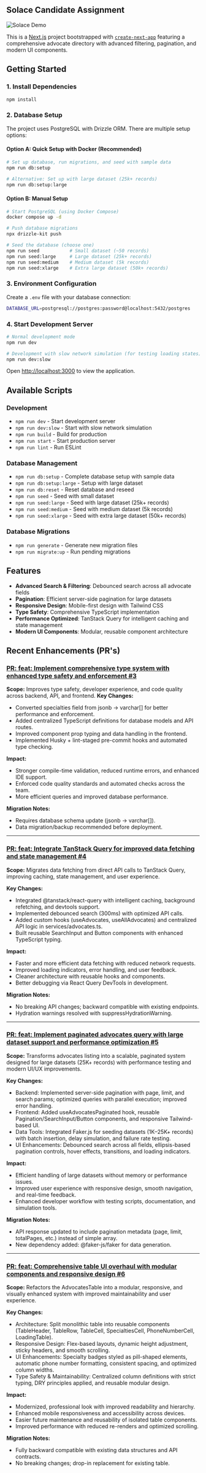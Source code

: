 ## Solace Candidate Assignment

![Solace Demo](public/solace-demo.gif)

This is a [Next.js](https://nextjs.org/) project bootstrapped with [`create-next-app`](https://github.com/vercel/next.js/tree/canary/packages/create-next-app) featuring a comprehensive advocate directory with advanced filtering, pagination, and modern UI components.

## Getting Started

### 1. Install Dependencies

```bash
npm install
```

### 2. Database Setup

The project uses PostgreSQL with Drizzle ORM. There are multiple setup options:

#### Option A: Quick Setup with Docker (Recommended)

```bash
# Set up database, run migrations, and seed with sample data
npm run db:setup

# Alternative: Set up with large dataset (25k+ records)
npm run db:setup:large
```

#### Option B: Manual Setup

```bash
# Start PostgreSQL (using Docker Compose)
docker compose up -d

# Push database migrations
npx drizzle-kit push

# Seed the database (choose one)
npm run seed           # Small dataset (~50 records)
npm run seed:large     # Large dataset (25k+ records)
npm run seed:medium    # Medium dataset (5k records)
npm run seed:xlarge    # Extra large dataset (50k+ records)
```

### 3. Environment Configuration

Create a `.env` file with your database connection:

```bash
DATABASE_URL=postgresql://postgres:password@localhost:5432/postgres
```

### 4. Start Development Server

```bash
# Normal development mode
npm run dev

# Development with slow network simulation (for testing loading states)
npm run dev:slow
```

Open [http://localhost:3000](http://localhost:3000) to view the application.

## Available Scripts

### Development

- `npm run dev` - Start development server
- `npm run dev:slow` - Start with slow network simulation
- `npm run build` - Build for production
- `npm run start` - Start production server
- `npm run lint` - Run ESLint

### Database Management

- `npm run db:setup` - Complete database setup with sample data
- `npm run db:setup:large` - Setup with large dataset
- `npm run db:reset` - Reset database and reseed
- `npm run seed` - Seed with small dataset
- `npm run seed:large` - Seed with large dataset (25k+ records)
- `npm run seed:medium` - Seed with medium dataset (5k records)
- `npm run seed:xlarge` - Seed with extra large dataset (50k+ records)

### Database Migrations

- `npm run generate` - Generate new migration files
- `npm run migrate:up` - Run pending migrations

## Features

- **Advanced Search & Filtering**: Debounced search across all advocate fields
- **Pagination**: Efficient server-side pagination for large datasets
- **Responsive Design**: Mobile-first design with Tailwind CSS
- **Type Safety**: Comprehensive TypeScript implementation
- **Performance Optimized**: TanStack Query for intelligent caching and state management
- **Modern UI Components**: Modular, reusable component architecture

## Recent Enhancements (PR's)

### [PR: feat: Implement comprehensive type system with enhanced type safety and enforcement #3](https://github.com/knthslai/solace-advocate-directory/pull/3)

**Scope:** Improves type safety, developer experience, and code quality across backend, API, and frontend.
**Key Changes:**

- Converted specialties field from jsonb → varchar[] for better performance and enforcement.
- Added centralized TypeScript definitions for database models and API routes.
- Improved component prop typing and data handling in the frontend.
- Implemented Husky + lint-staged pre-commit hooks and automated type checking.

**Impact:**

- Stronger compile-time validation, reduced runtime errors, and enhanced IDE support.
- Enforced code quality standards and automated checks across the team.
- More efficient queries and improved database performance.

**Migration Notes:**

- Requires database schema update (jsonb → varchar[]).
- Data migration/backup recommended before deployment.

---

### [PR: feat: Integrate TanStack Query for improved data fetching and state management #4](https://github.com/knthslai/solace-advocate-directory/pull/4)

**Scope:** Migrates data fetching from direct API calls to TanStack Query, improving caching, state management, and user experience.

**Key Changes:**

- Integrated @tanstack/react-query with intelligent caching, background refetching, and devtools support.
- Implemented debounced search (300ms) with optimized API calls.
- Added custom hooks (useAdvocates, useAllAdvocates) and centralized API logic in services/advocates.ts.
- Built reusable SearchInput and Button components with enhanced TypeScript typing.

**Impact:**

- Faster and more efficient data fetching with reduced network requests.
- Improved loading indicators, error handling, and user feedback.
- Cleaner architecture with reusable hooks and components.
- Better debugging via React Query DevTools in development.

**Migration Notes:**

- No breaking API changes; backward compatible with existing endpoints.
- Hydration warnings resolved with suppressHydrationWarning.

---

### [PR: feat: Implement paginated advocates query with large dataset support and performance optimization #5](https://github.com/knthslai/solace-advocate-directory/pull/5)

**Scope:** Transforms advocates listing into a scalable, paginated system designed for large datasets (25K+ records) with performance testing and modern UI/UX improvements.

**Key Changes:**

- Backend: Implemented server-side pagination with page, limit, and search params; optimized queries with parallel execution; improved error handling.
- Frontend: Added useAdvocatesPaginated hook, reusable Pagination/SearchInput/Button components, and responsive Tailwind-based UI.
- Data Tools: Integrated Faker.js for seeding datasets (1K–25K+ records) with batch insertion, delay simulation, and failure rate testing.
- UI Enhancements: Debounced search across all fields, ellipsis-based pagination controls, hover effects, transitions, and loading indicators.

**Impact:**

- Efficient handling of large datasets without memory or performance issues.
- Improved user experience with responsive design, smooth navigation, and real-time feedback.
- Enhanced developer workflow with testing scripts, documentation, and simulation tools.

**Migration Notes:**

- API response updated to include pagination metadata (page, limit, totalPages, etc.) instead of simple array.
- New dependency added: @faker-js/faker for data generation.

---

### [PR: feat: Comprehensive table UI overhaul with modular components and responsive design #6](https://github.com/knthslai/solace-advocate-directory/pull/6)

**Scope:** Refactors the AdvocatesTable into a modular, responsive, and visually enhanced system with improved maintainability and user experience.

**Key Changes:**

- Architecture: Split monolithic table into reusable components (TableHeader, TableRow, TableCell, SpecialtiesCell, PhoneNumberCell, LoadingTable).
- Responsive Design: Flex-based layouts, dynamic height adjustment, sticky headers, and smooth scrolling.
- UI Enhancements: Specialty badges styled as pill-shaped elements, automatic phone number formatting, consistent spacing, and optimized column widths.
- Type Safety & Maintainability: Centralized column definitions with strict typing, DRY principles applied, and reusable modular design.

**Impact:**

- Modernized, professional look with improved readability and hierarchy.
- Enhanced mobile responsiveness and accessibility across devices.
- Easier future maintenance and reusability of isolated table components.
- Improved performance with reduced re-renders and optimized scrolling.

**Migration Notes:**

- Fully backward compatible with existing data structures and API contracts.
- No breaking changes; drop-in replacement for existing table.
